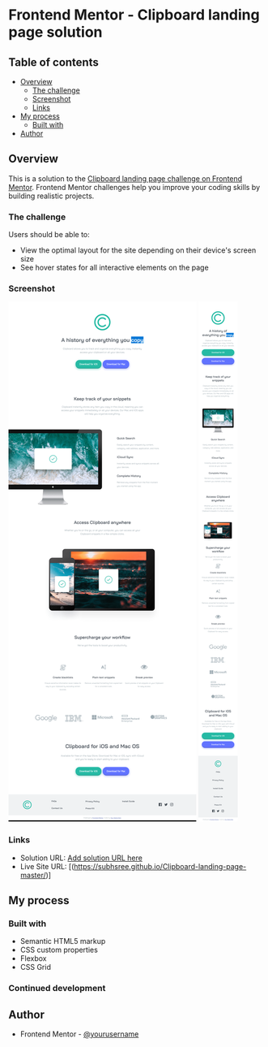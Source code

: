 # Frontend Mentor - Clipboard landing page solution

## Table of contents

- [Overview](#overview)
  - [The challenge](#the-challenge)
  - [Screenshot](#screenshot)
  - [Links](#links)
- [My process](#my-process)
  - [Built with](#built-with)
- [Author](#author)

## Overview

This is a solution to the [Clipboard landing page challenge on Frontend Mentor](https://www.frontendmentor.io/challenges/clipboard-landing-page-5cc9bccd6c4c91111378ecb9). Frontend Mentor challenges help you improve your coding skills by building realistic projects. 

### The challenge

Users should be able to:

- View the optimal layout for the site depending on their device's screen size
- See hover states for all interactive elements on the page

### Screenshot

![](/screenshot/desktop-screen.png)
![](/screenshot/mobile-screen.png)

### Links

- Solution URL: [Add solution URL here](https://your-solution-url.com)
- Live Site URL: [(https://subhsree.github.io/Clipboard-landing-page-master/)]

## My process

### Built with

- Semantic HTML5 markup
- CSS custom properties
- Flexbox
- CSS Grid

### Continued development

## Author

- Frontend Mentor - [@yourusername](https://www.frontendmentor.io/profile/yourusername)
